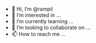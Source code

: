 - 👋 Hi, I’m @rampil
- 👀 I’m interested in ...
- 🌱 I’m currently learning ...
- 💞️ I’m looking to collaborate on ...
- 📫 How to reach me ...

<!---
rampil/rampil is a ✨ special ✨ repository because its `README.md` (this file) appears on your GitHub profile.
You can click the Preview link to take a look at your changes.
--->
